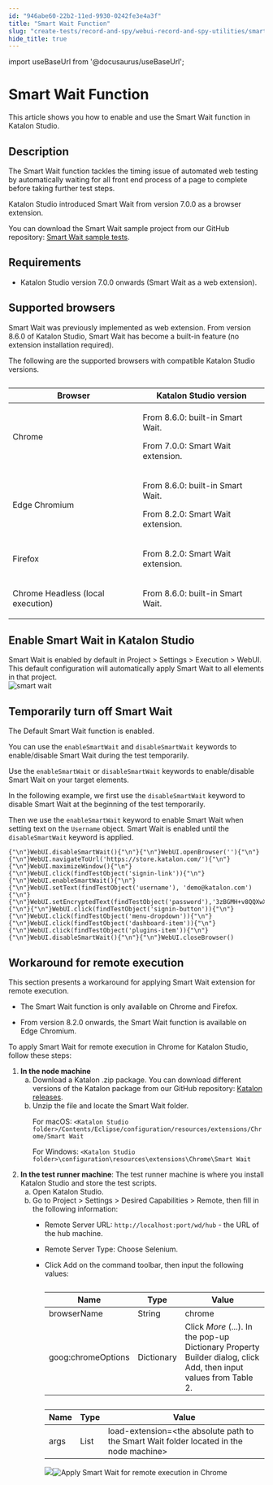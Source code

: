 ```yaml
---
id: "946abe60-22b2-11ed-9930-0242fe3e4a3f"
title: "Smart Wait Function"
slug: "create-tests/record-and-spy/webui-record-and-spy-utilities/smart-wait-function"
hide_title: true
---
```

import useBaseUrl from '@docusaurus/useBaseUrl';


# <a id="id_0" class="anchor_top_offset"/><a id="ariaid-title1" class="anchor_top_offset"/>Smart Wait Function

<p xmlns="http://www.w3.org/1999/xhtml" className="shortdesc">This article shows you how to enable and use the Smart Wait function in <span className="ph">Katalon Studio</span>.</p> 

## <a id="id_0__id" class="anchor_top_offset"/>Description

<p xmlns="http://www.w3.org/1999/xhtml" className="p">The Smart Wait function tackles the timing issue of automated web testing by automatically waiting for all front end process of a page to complete before taking further test steps.</p> 
<p xmlns="http://www.w3.org/1999/xhtml" className="p"><span className="ph">Katalon Studio</span> introduced Smart Wait from version 7.0.0 as a browser extension.</p> 
<p xmlns="http://www.w3.org/1999/xhtml" className="p">You can download the Smart Wait sample project from our GitHub repository: <a className="xref j-external-link" href="https://github.com/katalon-studio-samples/smart-wait-example-tests" target="_blank">Smart Wait sample tests</a>.</p> 

## Requirements

<div xmlns="http://www.w3.org/1999/xhtml" className="p"><ul className="ul"><li className="li"><p className="p"><span className="ph">Katalon Studio</span> version 7.0.0 onwards (Smart Wait as a web extension).</p></li></ul></div>

## Supported browsers

<p xmlns="http://www.w3.org/1999/xhtml" className="p">Smart Wait was previously implemented as web extension. From version 8.6.0 of <span className="ph">Katalon Studio</span>, Smart Wait has become a built-in feature (no extension installation required).</p> 
<p xmlns="http://www.w3.org/1999/xhtml" className="p">The following are the supported browsers with compatible <span className="ph">Katalon Studio</span> versions.</p> 
<table xmlns="http://www.w3.org/1999/xhtml" className="table anchor_top_offset" id="id_0__1a3c35db-38bd-415e-ad8c-7dcce170874e"><caption /><colgroup><col style={{width: '50%'}} /><col style={{width: '50%'}} /></colgroup><thead className="thead"><tr className><th className="entry anchor_top_offset" id="id_0__1a3c35db-38bd-415e-ad8c-7dcce170874e__entry__1">Browser</th><th className="entry anchor_top_offset" id="id_0__1a3c35db-38bd-415e-ad8c-7dcce170874e__entry__2">Katalon Studio version</th></tr></thead><tbody className="tbody"><tr className><td className="entry" headers="id_0__1a3c35db-38bd-415e-ad8c-7dcce170874e__entry__1 id_0__1a3c35db-38bd-415e-ad8c-7dcce170874e__entry__2 ">Chrome</td><td className="entry" headers="id_0__1a3c35db-38bd-415e-ad8c-7dcce170874e__entry__1 id_0__1a3c35db-38bd-415e-ad8c-7dcce170874e__entry__2 "><p className="p">From 8.6.0: built-in Smart Wait.</p><p className="p">From 7.0.0: Smart Wait extension.</p></td></tr><tr className><td className="entry" headers="id_0__1a3c35db-38bd-415e-ad8c-7dcce170874e__entry__1 id_0__1a3c35db-38bd-415e-ad8c-7dcce170874e__entry__2 ">Edge Chromium</td><td className="entry" headers="id_0__1a3c35db-38bd-415e-ad8c-7dcce170874e__entry__1 id_0__1a3c35db-38bd-415e-ad8c-7dcce170874e__entry__2 "><p className="p">From 8.6.0: built-in Smart Wait.</p><p className="p">From 8.2.0: Smart Wait extension.</p></td></tr><tr className><td className="entry" headers="id_0__1a3c35db-38bd-415e-ad8c-7dcce170874e__entry__1 id_0__1a3c35db-38bd-415e-ad8c-7dcce170874e__entry__2 ">Firefox</td><td className="entry" headers="id_0__1a3c35db-38bd-415e-ad8c-7dcce170874e__entry__1 id_0__1a3c35db-38bd-415e-ad8c-7dcce170874e__entry__2 "><p className="p">From 8.2.0: Smart Wait extension.</p></td></tr><tr className><td className="entry" headers="id_0__1a3c35db-38bd-415e-ad8c-7dcce170874e__entry__1 id_0__1a3c35db-38bd-415e-ad8c-7dcce170874e__entry__2 ">Chrome Headless (local execution)</td><td className="entry" headers="id_0__1a3c35db-38bd-415e-ad8c-7dcce170874e__entry__1 id_0__1a3c35db-38bd-415e-ad8c-7dcce170874e__entry__2 "><p className="p">From 8.6.0: built-in Smart Wait.</p></td></tr></tbody></table> 

## <a id="task-2321" class="anchor_top_offset"/>Enable Smart Wait in <span xmlns="http://www.w3.org/1999/xhtml" className="ph">Katalon Studio</span> 

<div xmlns="http://www.w3.org/1999/xhtml" className="li step p"><span className="ph cmd">Smart Wait is enabled by default in <span className="ph uicontrol">Project</span> &gt; <span className="ph uicontrol">Settings</span> &gt; <span className="ph uicontrol">Execution</span> &gt; <span className="ph uicontrol">WebUI</span>. This default configuration will automatically apply Smart Wait to all elements in that project.</span><div className="itemgroup stepxmp"><img className="image" width={700} src={useBaseUrl("/946dcba0-22b2-11ed-9930-0242fe3e4a3f.png")} alt="smart wait" /></div></div>

## <a id="task-6801" class="anchor_top_offset"/>Temporarily turn off Smart Wait

<div xmlns="http://www.w3.org/1999/xhtml" className="section prereq p">The <span className="ph uicontrol">Default Smart Wait</span> function is enabled.</div>
<section xmlns="http://www.w3.org/1999/xhtml" className="section context">   <p className="p">You can use the <code className="ph codeph">enableSmartWait</code> and <code className="ph codeph">disableSmartWait</code> keywords to enable/disable Smart Wait during the test temporarily.</p> </section> 
<div xmlns="http://www.w3.org/1999/xhtml" className="li step p"><span className="ph cmd">Use the <code className="ph codeph">enableSmartWait</code> or <code className="ph codeph">disableSmartWait</code> keywords to enable/disable Smart Wait on your target elements.</span><div className="itemgroup info"><p className="p">In the following example, we first use the <code className="ph codeph">disableSmartWait</code> keyword to disable Smart Wait at the beginning of the test temporarily.</p><div className="p">Then we use the <code className="ph codeph">enableSmartWait</code> keyword to enable Smart Wait when setting text on the <code className="ph codeph">Username</code> object. Smart Wait is enabled until the <code className="ph codeph">disableSmartWait</code> keyword is applied.<pre className="pre codeblock"><code>{"\n"}WebUI.disableSmartWait(){"\n"}{"\n"}WebUI.openBrowser(''){"\n"}{"\n"}WebUI.navigateToUrl('https://store.katalon.com/'){"\n"}{"\n"}WebUI.maximizeWindow(){"\n"}{"\n"}WebUI.click(findTestObject('signin-link')){"\n"}{"\n"}WebUI.enableSmartWait(){"\n"}{"\n"}WebUI.setText(findTestObject('username'), 'demo@katalon.com'){"\n"}{"\n"}WebUI.setEncryptedText(findTestObject('password'),'3zBGMH+v8QQXwX1AbEAx2g=='){"\n"}{"\n"}WebUI.click(findTestObject('signin-button')){"\n"}{"\n"}WebUI.click(findTestObject('menu-dropdown')){"\n"}{"\n"}WebUI.click(findTestObject('dashboard-item')){"\n"}{"\n"}WebUI.click(findTestObject('plugins-item')){"\n"}{"\n"}WebUI.disableSmartWait(){"\n"}{"\n"}WebUI.closeBrowser()</code></pre></div></div></div>

## <a id="task-9689" class="anchor_top_offset"/>Workaround for remote execution

<p xmlns="http://www.w3.org/1999/xhtml" className="shortdesc">This section presents a workaround for applying Smart Wait extension for remote execution.</p> 
<div xmlns="http://www.w3.org/1999/xhtml" className="section prereq p"><ul className="ul"><li className="li"><p className="p">The Smart Wait function is only available on Chrome and Firefox.</p></li><li className="li"><p className="p">From version 8.2.0 onwards, the Smart Wait function is available on Edge Chromium.</p></li></ul></div>
<section xmlns="http://www.w3.org/1999/xhtml" className="section context"><p className="p">To apply Smart Wait for remote execution in Chrome for <span className="ph">Katalon Studio</span>, follow these steps:</p></section> 
<ol xmlns="http://www.w3.org/1999/xhtml" className="ol steps"><li className="li step"><span className="ph cmd"><strong className="ph b">In the node machine</strong></span><ol type="a" className="ol substeps"><li className="li substep substepexpand"><span className="ph cmd">Download a Katalon .zip package. You can download different versions of the Katalon package from our GitHub repository: <a className="xref j-external-link" href="https://github.com/katalon-studio/katalon-studio/releases" target="_blank">Katalon releases</a>.</span></li><li className="li substep substepexpand"><span className="ph cmd">Unzip the file and locate the Smart Wait folder.</span><div className="itemgroup info"><p className="p">For macOS: <code className="ph codeph">&lt;Katalon Studio folder&gt;/Contents/Eclipse/configuration/resources/extensions/Chrome/Smart Wait</code></p><p className="p">For Windows: <code className="ph codeph">&lt;Katalon Studio folder&gt;\configuration\resources\extensions\Chrome\Smart Wait</code></p></div></li></ol></li><li className="li step"><span className="ph cmd"><strong className="ph b">In the test runner machine</strong>: The test runner machine is where you install <span className="ph">Katalon Studio</span> and store the test scripts.</span><ol type="a" className="ol substeps"><li className="li substep substepexpand"><span className="ph cmd">Open <span className="ph">Katalon Studio</span>.</span></li><li className="li substep substepexpand"><span className="ph cmd">Go to <span className="ph uicontrol">Project</span> &gt; <span className="ph uicontrol">Settings</span> &gt; <span className="ph uicontrol">Desired Capabilities</span> &gt; <span className="ph uicontrol">Remote</span>, then fill in the following information:</span><div className="itemgroup info"><ul className="ul"><li className="li"><p className="p">Remote Server URL: <code className="ph codeph">http://localhost:port/wd/hub</code> - the URL of the hub machine.</p></li><li className="li"><p className="p">Remote Server Type: Choose <span className="ph uicontrol">Selenium</span>.</p></li><li className="li"><p className="p">Click <span className="ph uicontrol">Add</span> on the command toolbar, then input the following values:</p><table className="table anchor_top_offset" id="task-9689__248f1b89-e3dc-4ccd-a26f-c08b40268a33"><caption /><colgroup><col style={{width: '33.33333333333333%'}} /><col style={{width: '33.33333333333333%'}} /><col style={{width: '33.33333333333333%'}} /></colgroup><thead className="thead"><tr className><th className="entry anchor_top_offset" id="task-9689__248f1b89-e3dc-4ccd-a26f-c08b40268a33__entry__1">Name</th><th className="entry anchor_top_offset" id="task-9689__248f1b89-e3dc-4ccd-a26f-c08b40268a33__entry__2">Type</th><th className="entry anchor_top_offset" id="task-9689__248f1b89-e3dc-4ccd-a26f-c08b40268a33__entry__3">Value</th></tr></thead><tbody className="tbody"><tr className><td className="entry" headers="task-9689__248f1b89-e3dc-4ccd-a26f-c08b40268a33__entry__1 task-9689__248f1b89-e3dc-4ccd-a26f-c08b40268a33__entry__2 task-9689__248f1b89-e3dc-4ccd-a26f-c08b40268a33__entry__3 ">browserName</td><td className="entry" headers="task-9689__248f1b89-e3dc-4ccd-a26f-c08b40268a33__entry__1 task-9689__248f1b89-e3dc-4ccd-a26f-c08b40268a33__entry__2 task-9689__248f1b89-e3dc-4ccd-a26f-c08b40268a33__entry__3 ">String</td><td className="entry" headers="task-9689__248f1b89-e3dc-4ccd-a26f-c08b40268a33__entry__1 task-9689__248f1b89-e3dc-4ccd-a26f-c08b40268a33__entry__2 task-9689__248f1b89-e3dc-4ccd-a26f-c08b40268a33__entry__3 ">chrome</td></tr><tr className><td className="entry" headers="task-9689__248f1b89-e3dc-4ccd-a26f-c08b40268a33__entry__1 task-9689__248f1b89-e3dc-4ccd-a26f-c08b40268a33__entry__2 task-9689__248f1b89-e3dc-4ccd-a26f-c08b40268a33__entry__3 ">goog:chromeOptions</td><td className="entry" headers="task-9689__248f1b89-e3dc-4ccd-a26f-c08b40268a33__entry__1 task-9689__248f1b89-e3dc-4ccd-a26f-c08b40268a33__entry__2 task-9689__248f1b89-e3dc-4ccd-a26f-c08b40268a33__entry__3 ">Dictionary</td><td className="entry" headers="task-9689__248f1b89-e3dc-4ccd-a26f-c08b40268a33__entry__1 task-9689__248f1b89-e3dc-4ccd-a26f-c08b40268a33__entry__2 task-9689__248f1b89-e3dc-4ccd-a26f-c08b40268a33__entry__3 ">Click <em className="ph i">More</em> (...). In the pop-up <span className="ph uicontrol">Dictionary Property Builder</span> dialog, click <span className="ph uicontrol">Add</span>, then input values from Table 2.</td></tr></tbody></table><table className="table anchor_top_offset" id="task-9689__7792ceae-f3eb-4ebb-b012-ca165307b729"><caption /><colgroup><col style={{width: '33.33333333333333%'}} /><col style={{width: '33.33333333333333%'}} /><col style={{width: '33.33333333333333%'}} /></colgroup><thead className="thead"><tr className><th className="entry anchor_top_offset" id="task-9689__7792ceae-f3eb-4ebb-b012-ca165307b729__entry__1">Name</th><th className="entry anchor_top_offset" id="task-9689__7792ceae-f3eb-4ebb-b012-ca165307b729__entry__2">Type</th><th className="entry anchor_top_offset" id="task-9689__7792ceae-f3eb-4ebb-b012-ca165307b729__entry__3">Value</th></tr></thead><tbody className="tbody"><tr className><td className="entry" headers="task-9689__7792ceae-f3eb-4ebb-b012-ca165307b729__entry__1 task-9689__7792ceae-f3eb-4ebb-b012-ca165307b729__entry__2 task-9689__7792ceae-f3eb-4ebb-b012-ca165307b729__entry__3 ">args</td><td className="entry" headers="task-9689__7792ceae-f3eb-4ebb-b012-ca165307b729__entry__1 task-9689__7792ceae-f3eb-4ebb-b012-ca165307b729__entry__2 task-9689__7792ceae-f3eb-4ebb-b012-ca165307b729__entry__3 ">List</td><td className="entry" headers="task-9689__7792ceae-f3eb-4ebb-b012-ca165307b729__entry__1 task-9689__7792ceae-f3eb-4ebb-b012-ca165307b729__entry__2 task-9689__7792ceae-f3eb-4ebb-b012-ca165307b729__entry__3 ">load-extension=&lt;the absolute path to the Smart Wait folder located in the node machine&gt;</td></tr></tbody></table><p className="p"><img className="image" width={700} src={useBaseUrl("/6e7342d0-b769-11ed-825f-0242cfbc79b5.png")} /><img className="image" width={500} src={useBaseUrl("/c13ad420-7c1c-11ed-998d-0242cfbc79b5.png")} alt="Apply Smart Wait for remote execution in Chrome" /></p></li></ul></div></li></ol></li></ol> 
